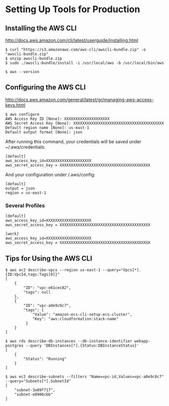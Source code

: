 # Setting Up Tools for Production

## Installing the AWS CLI

http://docs.aws.amazon.com/cli/latest/userguide/installing.html

```
$ curl "https://s3.amazonaws.com/aws-cli/awscli-bundle.zip" -o "awscli-bundle.zip"
$ unzip awscli-bundle.zip
$ sudo ./awscli-bundle/install -i /usr/local/aws -b /usr/local/bin/aws

$ aws --version
```

## Configuring the AWS CLI

http://docs.aws.amazon.com/general/latest/gr/managing-aws-access-keys.html

```
$ aws configure
AWS Access Key ID [None]: XXXXXXXXXXXXXXXXXXXX
AWS Secret Access Key [None]: XXXXXXXXXXXXXXXXXXXXXXXXXXXXXXXXXXXXXXXX
Default region name [None]: us-east-1
Default output format [None]: json
```

After running this command, your credentials will be saved under
~/.aws/credentials:

```
[default]
aws_access_key_id=XXXXXXXXXXXXXXXXXXXX
aws_secret_access_key = XXXXXXXXXXXXXXXXXXXXXXXXXXXXXXXXXXXXXXXX
```

And your configuration under /.aws/config:

```
[default]
output = json
region = us-east-1
```

### Several Profiles

```
[default]
aws_access_key_id=XXXXXXXXXXXXXXXXXXXX
aws_secret_access_key = XXXXXXXXXXXXXXXXXXXXXXXXXXXXXXXXXXXXXXXX

[work]
aws_access_key_id=XXXXXXXXXXXXXXXXXXXX
aws_secret_access_key = XXXXXXXXXXXXXXXXXXXXXXXXXXXXXXXXXXXXXXXX
```

## Tips for Using the AWS CLI

```
$ aws ec2 describe-vpcs --region us-east-1 --query="Vpcs[*].{ID:VpcId,tags:Tags[0]}"
[
    {
        "ID": "vpc-e61cec82",
        "tags": null
    },
    {
        "ID": "vpc-a0e9c0c7",
        "tags": {
            "Value": "amazon-ecs-cli-setup-ecs-cluster",
            "Key": "aws:cloudformation:stack-name"
         }
    }
]
```

```
$ aws rds describe-db-instances --db-instance-identifier webapp-postgres --query 'DBInstances[*].{Status:DBInstanceStatus}'
[
    {
        "Status": "Running"
    }
]
```

```
$ aws ec2 describe-subnets --filters "Name=vpc-id,Values=vpc-a0e9c0c7" --query="Subnets[*].SubnetId"
[
    "subnet-3a09f717",
    "subnet-e0906cbb"
]
```
